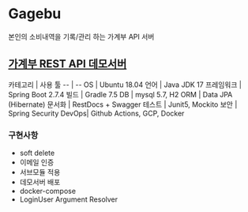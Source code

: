 # Gagebu

본인의 소비내역을 기록/관리 하는 가계부 API 서버

## [가계부 REST API 데모서버](http://kimyo.ga)

카테고리 | 사용 툴 -- | -- OS | Ubuntu 18.04 언어 | Java JDK 17 프레임워크 | Spring Boot 2.7.4 빌드 | Gradle 7.5 DB | mysql 5.7, H2 ORM
| Data JPA (Hibernate)
문서화 | RestDocs + Swagger 테스트 | Junit5, Mockito 보안 | Spring Security DevOps| Github Actions, GCP, Docker

### 구현사항

- soft delete
- 이메일 인증
- 서브모듈 적용
- 데모서버 배포
- docker-compose
- LoginUser Argument Resolver
